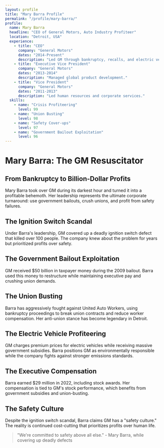 ```yaml
---
layout: profile
title: "Mary Barra Profile"
permalink: "/profile/mary-barra/"
profile:
  name: Mary Barra
  headline: "CEO of General Motors, Auto Industry Profiteer"
  location: "Detroit, USA"
  experience:
    - title: "CEO"
      company: "General Motors"
      dates: "2014-Present"
      description: "Led GM through bankruptcy, recalls, and electric vehicle transition."
    - title: "Executive Vice President"
      company: "General Motors"
      dates: "2013-2014"
      description: "Managed global product development."
    - title: "Vice President"
      company: "General Motors"
      dates: "2011-2013"
      description: "Led human resources and corporate services."
  skills:
    - name: "Crisis Profiteering"
      level: 99
    - name: "Union Busting"
      level: 98
    - name: "Safety Cover-ups"
      level: 97
    - name: "Government Bailout Exploitation"
      level: 96
---
```


# Mary Barra: The GM Resuscitator

## From Bankruptcy to Billion-Dollar Profits

Mary Barra took over GM during its darkest hour and turned it into a profitable behemoth. Her leadership represents the ultimate corporate turnaround: use government bailouts, crush unions, and profit from safety failures.

## The Ignition Switch Scandal
Under Barra's leadership, GM covered up a deadly ignition switch defect that killed over 100 people. The company knew about the problem for years but prioritized profits over safety.

## The Government Bailout Exploitation
GM received $50 billion in taxpayer money during the 2009 bailout. Barra used this money to restructure while maintaining executive pay and crushing union demands.

## The Union Busting
Barra has aggressively fought against United Auto Workers, using bankruptcy proceedings to break union contracts and reduce worker compensation. Her anti-union stance has become legendary in Detroit.

## The Electric Vehicle Profiteering
GM charges premium prices for electric vehicles while receiving massive government subsidies. Barra positions GM as environmentally responsible while the company fights against stronger emissions standards.

## The Executive Compensation
Barra earned $29 million in 2022, including stock awards. Her compensation is tied to GM's stock performance, which benefits from government subsidies and union-busting.

## The Safety Culture
Despite the ignition switch scandal, Barra claims GM has a "safety culture." The reality is continued cost-cutting that prioritizes profits over human life.

> "We're committed to safety above all else." - Mary Barra, while covering up deadly defects
